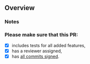 ## Overview

<!-- What this PR does, and why it's needed -->

### Notes

<!-- Optional. Add any notes on caveats, approaches you tried that didn't work, or anything else. -->

### Please make sure that this PR:

- [x] includes tests for all added features,
- [x] has a reviewer assigned,
- [x] has [all commits signed](https://docs.github.com/en/authentication/managing-commit-signature-verification/signing-commits).
